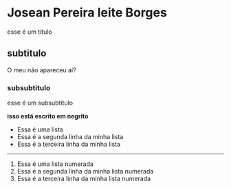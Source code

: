# Josean Pereira leite Borges
esse é um titulo
## subtitulo
O meu não apareceu aí?
### subsubtitulo
esse é um subsubtitulo

**isso está escrito em negrito**

- Essa é uma lista
- Essa é a segunda linha da minha lista
- Essa é a terceira linha da minha lista
---
1. Essa é uma lista numerada
2. Essa é a segunda linha da minha lista numerada
3. Essa é a terceira linha da minha lista numerada 